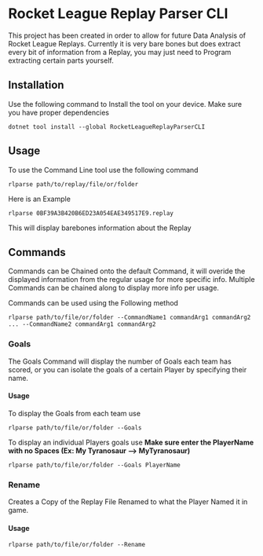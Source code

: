# Rocket League Replay Parser CLI

This project has been created in order to allow for future Data Analysis of Rocket League Replays. Currently it is very bare bones but does extract every bit of information from a Replay, you may just need to Program extracting certain parts yourself.


## Installation
Use the following command to Install the tool on your device. Make sure you have proper dependencies

```
dotnet tool install --global RocketLeagueReplayParserCLI
```

## Usage
To use the Command Line tool use the following command

```
rlparse path/to/replay/file/or/folder
```

Here is an Example

```
rlparse 0BF39A3B420B6ED23A054EAE349517E9.replay
```

This will display barebones information about the Replay



## Commands
Commands can be Chained onto the default Command, it will overide the displayed information from the regular usage for more specific info. Multiple Commands can be chained along to display more info per usage.

Commands can be used using the Following method

```
rlparse path/to/file/or/folder --CommandName1 commandArg1 commandArg2 ... --CommandName2 commandArg1 commandArg2
```

### Goals
The Goals Command will display the number of Goals each team has scored, or you can isolate the goals of a certain Player by specifying their name.

#### Usage
To display the Goals from each team use
```
rlparse path/to/file/or/folder --Goals
```

To display an individual Players goals use **Make sure enter the PlayerName with no Spaces (Ex: My Tyranosaur --> MyTyranosaur)**
```
rlparse path/to/file/or/folder --Goals PlayerName
```


### Rename
Creates a Copy of the Replay File Renamed to what the Player Named it in game.

#### Usage
```
rlparse path/to/file/or/folder --Rename
```

